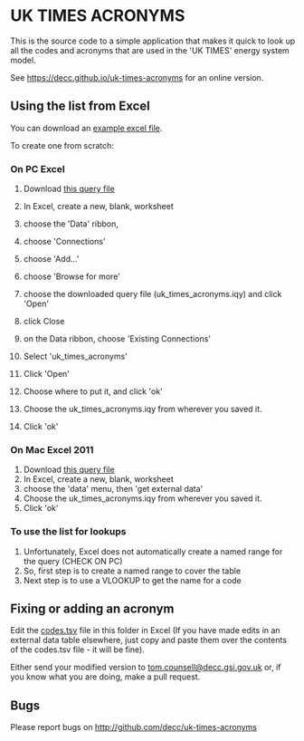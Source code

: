 # UK TIMES ACRONYMS

This is the source code to a simple application that makes it quick to look up all the codes and acronyms that are used in the 'UK TIMES' energy system model.

See https://decc.github.io/uk-times-acronyms for an online version.

## Using the list from Excel

You can download an [example excel file](https://decc.github.io/uk-times-acronyms/example.xlsx).

To create one from scratch:

### On PC Excel 

1. Download [this query file](https://decc.github.io/uk-times-acronyms/uk_times_acronyms.iqy)
2. In Excel, create a new, blank, worksheet
3. choose the 'Data' ribbon, 
4. choose 'Connections'
5. choose 'Add...'
6. choose 'Browse for more'
7. choose the downloaded query file (uk_times_acronyms.iqy) and click 'Open'
8. click Close
9. on the Data ribbon, choose 'Existing Connections'
10. Select 'uk_times_acronyms'
11. Click 'Open'
12. Choose where to put it, and click 'ok'


4. Choose the uk_times_acronyms.iqy from wherever you saved it.
5. Click 'ok'

### On Mac Excel 2011

1. Download [this query file](https://decc.github.io/uk-times-acronyms/uk_times_acronyms.iqy)
2. In Excel, create a new, blank, worksheet
3. choose the 'data' menu, then 'get external data'
4. Choose the uk_times_acronyms.iqy from wherever you saved it.
5. Click 'ok'

### To use the list for lookups

1. Unfortunately, Excel does not automatically create a named range for the query (CHECK ON PC)
2. So, first step is to create a named range to cover the table
3. Next step is to use a VLOOKUP to get the name for a code

## Fixing or adding an acronym

Edit the [codes.tsv](./codes.tsv) file in this folder in Excel (If you have made edits in an external data table elsewhere, just copy and paste them over the contents of the codes.tsv file - it will be fine).

Either send your modified version to tom.counsell@decc.gsi.gov.uk or, if you know what you are doing, make a pull request.

## Bugs

Please report bugs on http://github.com/decc/uk-times-acronyms



